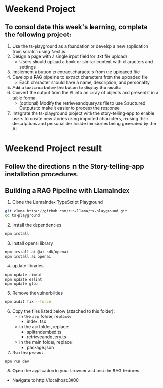 # Weekend Project

## To consolidate this week's learning, complete the following project:
1. Use the ts-playground as a foundation or develop a new application from scratch using Next.js
2. Design a page with a single input field for .txt file uploads
    - Users should upload a book or similar content with characters and settings
3. Implement a button to extract characters from the uploaded file
4. Develop a RAG pipeline to extract characters from the uploaded file
    - Each character should have a name, description, and personality
5. Add a text area below the button to display the results
6. Convert the output from the AI into an array of objects and present it in a table format
    - (optional) Modify the retrieveandquery.ts file to use Structured Outputs to make it easier to process the response
7. Integrate the ts-playground project with the story-telling-app to enable users to create new stories using imported characters, reusing their descriptions and personalities inside the stories being generated by the AI

# Weekend Project result

## Follow the directions in the Story-telling-app installation procedures.
## Building a RAG Pipeline with LlamaIndex
1. Clone the LlamaIndex TypeScript Playground
``` bash
git clone https://github.com/run-llama/ts-playground.git
cd ts-playground
```
2. Install the dependencies
``` bash
npm install
```
3. install openai library
``` bash
npm install ai @ai-sdk/openai
npm install ai openai
```
4. update libraries
``` bash
npm update rimraf
npm update eslint
npm update glob
```
5. Remove the vulnerbilities
``` bash
npm audit fix --force
```
6. Copy the files listed below (attached to this folder):
   - in the app folder, replace:
        - index. tsx
    - in the api folder, replace:
        - splitandembed.ts
        - retrieveandquery.ts
    - in the main folder, replace:
        - package.json
7. Run the project
``` bash
npm run dev
```
8. Open the application in your browser and test the RAG features
- Navigate to http://localhost:3000
